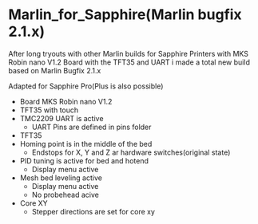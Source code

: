 # Marlin_for_Sapphire(Marlin bugfix 2.1.x)
After long tryouts with other Marlin builds for Sapphire Printers with MKS Robin nano V1.2 Board with the TFT35 and UART i made a total new build based on Marlin Bugfix 2.1.x

Adapted for Sapphire Pro(Plus is also possible)

- Board MKS Robin nano V1.2
- TFT35 with touch
- TMC2209 UART is active
    * UART Pins are defined in pins folder
- TFT35
- Homing point is in the middle of the bed
   * Endstops for X, Y and Z ar hardware switches(original state)
- PID tuning is active for bed and hotend
   * Display menu active
- Mesh bed leveling active
  * Display menu active
  * No probehead acive
- Core XY
  * Stepper directions are set for core xy
